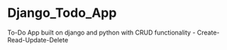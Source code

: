 # Django_Todo_App
To-Do App built on django and python
with CRUD functionality - Create-Read-Update-Delete
